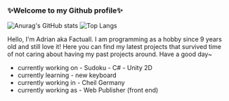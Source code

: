 ### ✨Welcome to my Github profile✨

![Anurag's GitHub stats](https://github-readme-stats.vercel.app/api?username=factuall&show_icons=true&theme=gruvbox)
![Top Langs](https://github-readme-stats.vercel.app/api/top-langs/?username=factuall&theme=gruvbox&layout=compact)

Hello, I'm Adrian aka Factuall. I am programming as a hobby since 9 years old and still love it!
Here you can find my latest projects that survived time of not caring about having my past projects around.
Have a good day~

- currently working on - Sudoku - C# - Unity 2D
- currently learning - new keyboard
- currently working in - Cheil Germany 
- currently working as - Web Publisher (front end)


